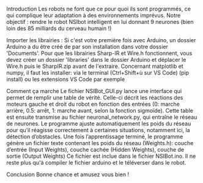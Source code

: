 Introduction
Les robots ne font que ce pour quoi ils sont programmés, ce qui complique leur adaptation à des environnements imprévus. Notre objectif : rendre le robot NSIbot intelligent en lui donnant 9 neurones (bien loin des 85 milliards du cerveau humain !)

Importer les librairies :
Si c'est votre première fois avec Arduino, un dossier Arduino a du être créé de par son installation dans votre dossier 'Documents'. Pour que les librairies Sharp-IR et Wire.h fonctionnent, vous devez créer un dossier 'libraries' dans le dossier Arduino et déplacer le Wire.h puis le SharpIR.zip avant de l'extraire.
Concernant matplotlib et numpy, il faut les installer: via le terminal (Ctrl+Shift+ù sur VS Code) (pip install) ou les extensions VS Code par exemple

Comment ça marche
Le fichier NSIBot_GUI.py lance une interface qui permet de remplir une table de vérité. Celle-ci décrit les réactions des moteurs gauche et droit du robot en fonction des entrées (0: marche arrière, 0.5: arrêt, 1: marche avant, selon la fonction sigmoïde).
Cette table est ensuite transmise au fichier neuronal_network.py, qui entraîne le réseau de neurones. Le programme ajuste automatiquement les poids du réseau pour qu’il réagisse correctement à certaines situations, notamment ici, la détection d’obstacles.
Une fois l’apprentissage terminé, le programme génère un fichier texte contenant les poids du réseau (Weights.h): couche d’entrée (Input Weights), couche cachée (Hidden Weights), couche de sortie (Output Weights)
Ce fichier est inclue dans le fichier NSIBot.ino. Il ne reste plus qu'à compiler le fichier arduino et le téléverser dans le robot.

Conclusion
Bonne chance et amusez vous bien !
